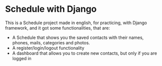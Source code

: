 # Schedule with Django

This is a Schedule project made in english, for practicing, with Django framework, and it got some functionalities, that are:

- A Schedule that shows you the saved contacts with their names, phones, mails, categories and photos.
- A register/login/logout functionality
- A dashboard that allows you to create new contacts, but only if you are logged in
